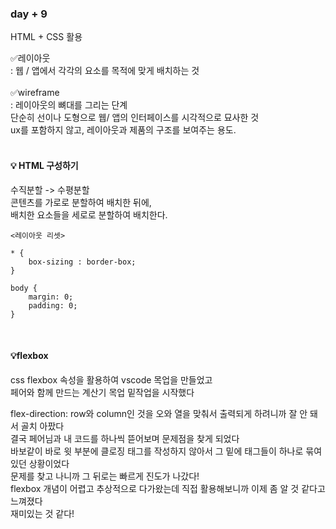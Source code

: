 ### day + 9
HTML + CSS 활용

✅레이아웃<br>
 : 웹 / 앱에서 각각의 요소를 목적에 맞게 배치하는 것 <br>
 <br>
✅wireframe<br>
 : 레이아웃의 뼈대를 그리는 단계<br>
 단순히 선이나 도형으로 웹/ 앱의 인터페이스를 시각적으로 묘사한 것<br>
 ux를 포함하지 않고, 레이아웃과 제품의 구조를 보여주는 용도. 
<br>
<br>

#### 💡 HTML 구성하기<br>
수직분할 -> 수평분할<br>
콘텐츠를 가로로 분할하여 배치한 뒤에,<br>
배치한 요소들을 세로로 분할하여 배치한다.

```
<레이아웃 리셋>

* {
    box-sizing : border-box;
}

body {
    margin: 0;
    padding: 0;    
}
```
<br>

#### 💡flexbox

css flexbox 속성을 활용하여 vscode 목업을 만들었고<br>
 페어와 함께 만드는 계산기 목업 밑작업을 시작했다 <br>
 
flex-direction: row와 column인 것을 오와 열을 맞춰서 출력되게 하려니까 잘 안 돼서 골치 아팠다 <br>
결국 페어님과 내 코드를 하나씩 뜯어보며 문제점을 찾게 되었다 <br>
바보같이 바로 윗 부분에 클로징 태그를 작성하지 않아서 그 밑에 태그들이 하나로 묶여있던 상황이었다 <br>
문제를 찾고 나니까 그 뒤로는 빠르게 진도가 나갔다! <br>
flexbox 개념이 어렵고 추상적으로 다가왔는데 직접 활용해보니까 이제 좀 알 것 같다고 느껴졌다 <br>
재미있는 것 같다!